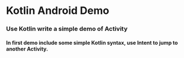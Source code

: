 # Kotlin Android Demo

### Use Kotlin write a simple demo of Activity
#### In first demo include some simple Kotlin syntax, use Intent to jump to another Activity.
